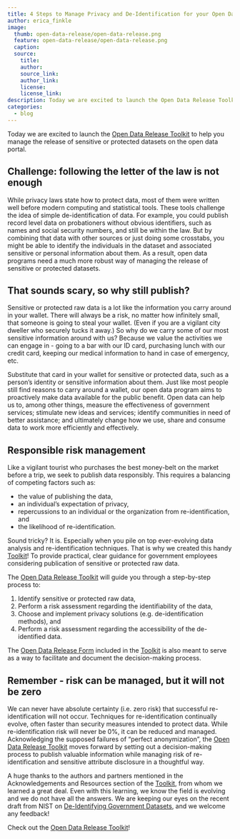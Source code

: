 ```yaml
---
title: 4 Steps to Manage Privacy and De-Identification for your Open Data Program
author: erica_finkle
image:
  thumb: open-data-release/open-data-release.png
  feature: open-data-release/open-data-release.png
  caption:
  source:
    title:
    author:
    source_link:
    author_link:
    license:
    license_link:
description: Today we are excited to launch the Open Data Release Toolkit to help you manage the release of sensitive or protected datasets on the open data portal.
categories:
  - blog
---
```



Today we are excited to launch the [Open Data Release Toolkit](https://drive.google.com/open?id=0B0jc1tmJAlTcR0RMV01PM2NyNDA) to help you manage the release of sensitive or protected datasets on the open data portal.

## Challenge: following the letter of the law is not enough

While privacy laws state how to protect data, most of them were written well before modern computing and statistical tools. These tools challenge the idea of simple de-identification of data. For example, you could publish record level data on probationers without obvious identifiers, such as names and social security numbers, and still be within the law. But by combining that data with other sources or just doing some crosstabs, you might be able to identify the individuals in the dataset and associated sensitive or personal information about them. As a result, open data programs need a much more robust way of managing the release of sensitive or protected datasets.

## That sounds scary, so why still publish?

Sensitive or protected raw data is a lot like the information you carry around in your wallet. There will always be a risk, no matter how infinitely small, that someone is going to steal your wallet. (Even if you are a vigilant city dweller who securely tucks it away.) So why do we carry some of our most sensitive information around with us? Because we value the activities we can engage in - going to a bar with our ID card, purchasing lunch with our credit card, keeping our medical information to hand in case of emergency, etc. &nbsp;

Substitute that card in your wallet for sensitive or protected data, such as a person’s identity or sensitive information about them. Just like most people still find reasons to carry around a wallet, our open data program aims to proactively make data available for the public benefit. Open data can help us to, among other things, measure the effectiveness of government services; stimulate new ideas and services; identify communities in need of better assistance; and ultimately change how we use, share and consume data to work more efficiently and effectively.

## Responsible risk management

Like a vigilant tourist who purchases the best money-belt on the market before a trip, we seek to publish data responsibly. This requires a balancing of competing factors such as:

* the value of publishing the data,
* an individual’s expectation of privacy,
* repercussions to an individual or the organization from re-identification, and
* the likelihood of re-identification. &nbsp;


Sound tricky? It is. Especially when you pile on top ever-evolving data analysis and re-identification techniques. That is why we created this handy [Toolkit](https://drive.google.com/open?id=0B0jc1tmJAlTcR0RMV01PM2NyNDA)! To provide practical, clear guidance for government employees considering publication of sensitive or protected raw data.

The [Open Data Release Toolkit](https://drive.google.com/open?id=0B0jc1tmJAlTcR0RMV01PM2NyNDA) will guide you through a step-by-step process to:

1. Identify sensitive or protected raw data,
2. Perform a risk assessment regarding the identifiability of the data,
3. Choose and implement privacy solutions (e.g. de-identification methods), and
4. Perform a risk assessment regarding the accessibility of the de-identified data.


The [Open Data Release Form](https://drive.google.com/open?id=12uk04YOXqP10oqFy6EcJ-wRa0IrGx1B-BaCNUITP-EA) included in the [Toolkit](https://drive.google.com/open?id=0B0jc1tmJAlTcR0RMV01PM2NyNDA) is also meant to serve as a way to facilitate and document the decision-making process.

## Remember - risk can be managed, but it will not be zero

We can never have absolute certainty (i.e. zero risk) that successful re-identification will not occur. Techniques for re-identification continually evolve, often faster than security measures intended to protect data. While re-identification risk will never be 0%, it can be reduced and managed. Acknowledging the supposed failures of “perfect anonymization”, the [Open Data Release Toolkit](https://drive.google.com/open?id=0B0jc1tmJAlTcR0RMV01PM2NyNDA) moves forward by setting out a decision-making process to publish valuable information while managing risk of re-identification and sensitive attribute disclosure in a thoughtful way.

A huge thanks to the authors and partners mentioned in the Acknowledgements and Resources section of the [Toolkit](https://drive.google.com/open?id=0B0jc1tmJAlTcR0RMV01PM2NyNDA), from whom we learned a great deal. Even with this learning, we know the field is evolving and we do not have all the answers. We are keeping our eyes on the recent draft from NIST on&nbsp;[De-Identifying Government Datasets](http://csrc.nist.gov/publications/drafts/800-188/sp800_188_draft.pdf), and we welcome any feedback!

Check out the&nbsp;[Open Data Release Toolkit](https://drive.google.com/open?id=0B0jc1tmJAlTcR0RMV01PM2NyNDA)!
